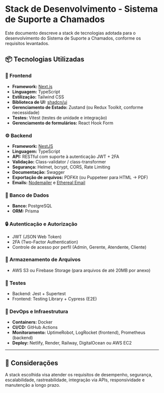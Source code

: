 # Stack de Desenvolvimento - Sistema de Suporte a Chamados

Este documento descreve a stack de tecnologias adotada para o desenvolvimento do Sistema de Suporte a Chamados, conforme os requisitos levantados.

## :package: Tecnologias Utilizadas

### :jigsaw: Frontend

- **Framework:** [Next.js](https://nextjs.org/)
- **Linguagem:** TypeScript
- **Estilização:** Tailwind CSS
- **Biblioteca de UI:** [shadcn/ui](https://ui.shadcn.com/)
- **Gerenciamento de Estado:** Zustand (ou Redux Toolkit, conforme necessidade)
- **Testes:** Vitest (testes de unidade e integração)
- **Gerenciamento de formulários:** React Hook Form

### :gear: Backend

- **Framework:** [NestJS](https://nestjs.com/)
- **Linguagem:** TypeScript
- **API:** RESTful com suporte à autenticação JWT + 2FA
- **Validação:** Class-validator / class-transformer
- **Segurança:** Helmet, bcrypt, CORS, Rate Limiting
- **Documentação:** Swagger
- **Exportação de arquivos:** PDFKit (ou Puppeteer para HTML -> PDF)
- **Emails:** [Nodemailer](https://nodemailer.com/) e [Ethereal Email](https://ethereal.email/)

### :floppy_disk: Banco de Dados

- **Banco:** PostgreSQL
- **ORM:** Prisma

### :lock: Autenticação e Autorização

- JWT (JSON Web Token)
- 2FA (Two-Factor Authentication)
- Controle de acesso por perfil (Admin, Gerente, Atendente, Cliente)

### :paperclip: Armazenamento de Arquivos

- AWS S3 ou Firebase Storage (para arquivos de até 20MB por anexo)

### :test_tube: Testes

- Backend: Jest + Supertest
- Frontend: Testing Library + Cypress (E2E)

### :rocket: DevOps e Infraestrutura

- **Containers:** Docker
- **CI/CD:** GitHub Actions
- **Monitoramento:** UptimeRobot, LogRocket (frontend), Prometheus (backend)
- **Deploy:** Netlify, Render, Railway, DigitalOcean ou AWS EC2

---

## :scroll: Considerações

A stack escolhida visa atender os requisitos de desempenho, segurança, escalabilidade, rastreabilidade, integração via APIs, responsividade e manutenção a longo prazo.
